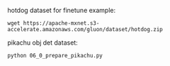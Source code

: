 hotdog dataset for finetune example:

```
wget https://apache-mxnet.s3-accelerate.amazonaws.com/gluon/dataset/hotdog.zip
```

pikachu obj det dataset:

```
python 06_0_prepare_pikachu.py
```

